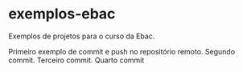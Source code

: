# exemplos-ebac
Exemplos de projetos para o curso da Ebac.

Primeiro exemplo de commit e push no repositório remoto.
Segundo commit.
Terceiro commit.
Quarto commit

